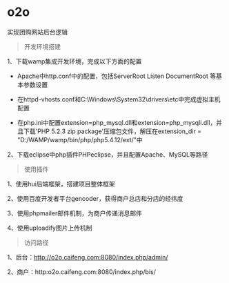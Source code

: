 # o2o
实现团购网站后台逻辑

>开发环境搭建

1、下载wamp集成开发环境，完成以下方面的配置

- Apache中http.conf中的配置，包括ServerRoot Listen DocumentRoot 等基本参数设置

- 在httpd-vhosts.conf和C:\Windows\System32\drivers\etc中完成虚拟主机配置

- 在php.ini中配置extension=php_mysql.dll和extension=php_mysqli.dll，并且下载'PHP 5.2.3 zip package'压缩包文件，解压在extension_dir = 
"D:/WAMP/wamp/bin/php/php5.4.12/ext/"中

2、下载eclipse中php插件PHPeclipse，并且配置Apache、MySQL等路径

>使用插件

1、使用hui后端框架，搭建项目整体框架

2、使用百度开发者平台gencoder，获得商户总店和分店的经纬度

3、使用phpmailer邮件机制，为商户传递消息邮件

4、使用uploadify图片上传机制

>访问路径

1、后台：http://o2o.caifeng.com:8080/index.php/admin/

2、商户：http:o2o.caifeng.com:8080/index.php/bis/
